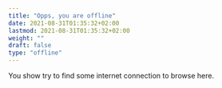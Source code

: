 ```yaml
---
title: "Opps, you are offline"
date: 2021-08-31T01:35:32+02:00
lastmod: 2021-08-31T01:35:32+02:00
weight: ""
draft: false
type: "offline"
---
```


You show try to find some internet connection to browse here.
